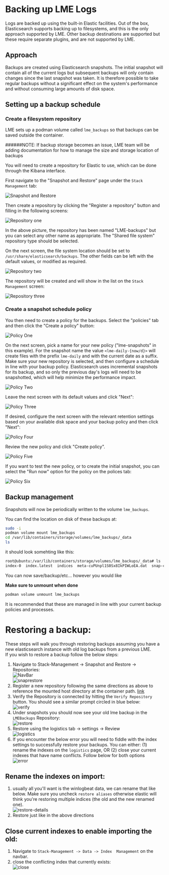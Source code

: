 # Backing up LME Logs

Logs are backed up using the built-in Elastic facilities. Out of the box,
Elasticsearch supports backing up to filesystems, and this is the only approach
supported by LME. Other backup destinations are supported but these require
separate plugins, and are not supported by LME.

## Approach

Backups are created using Elasticsearch snapshots. The initial snapshot will
contain all of the current logs but subsequent backups will only contain changes
since the last snapshot was taken. It is therefore possible to take regular
backups without a significant effect on the system's performance and without
consuming large amounts of disk space.

## Setting up a backup schedule

### Create a filesystem repository

LME sets up a podman volume called `lme_backups` so that backups can be saved outside the container.

######NOTE: If backup storage becomes an issue, LME team will be adding documentation for how to manage the size and storage location of backups

You will need to create a repository for Elastic to use, which can be done through the Kibana interface.

First navigate to the "Snapshot and Restore" page under the `Stack Management` tab:

![Snapshot and Restore](/docs/imgs/backup_pics/snapshot_and_restore.png)

Then create a repository by clicking the "Register a repository" button and
filling in the following screens:

![Repository one](/docs/imgs/backup_pics/repository_1.png)

In the above picture, the repository has been named "LME-backups" but you can
select any other name as appropriate. The "Shared file system" repository type
should be selected.

On the next screen, the file system location should be set to
`/usr/share/elasticsearch/backups`. The other fields can be left with the default values, or modified as required.

![Repository two](/docs/imgs/backup_pics/repository_2.png)

The repository will be created and will show in the list on the `Stack  Management`
screen:

![Repository three](/docs/imgs/backup_pics/repository_3.png)

### Create a snapshot schedule policy

You then need to create a policy for the backups. Select the "policies" tab and
then click the "Create a policy" button:

![Policy One](/docs/imgs/backup_pics/policy_1.png)

On the next screen, pick a name for your new policy ("lme-snapshots" in this
example). For the snapshot name the value `<lme-daily-{now/d}>` will create
files with the prefix `lme-daily` and with the current date as a suffix. Make
sure your new repository is selected, and then configure a schedule in line with
your backup policy. Elasticsearch uses incremental snapshots for its backup,
and so only the previous day's logs will need to be snapshotted, which will help
minimize the performance impact.

![Policy Two](/docs/imgs/backup_pics/policy_2.png)

Leave the next screen with its default values and click "Next":

![Policy Three](/docs/imgs/backup_pics/policy_3.png)

If desired, configure the next screen with the relevant retention settings based on your available disk space and your backup policy and then click "Next":

![Policy Four](/docs/imgs/backup_pics/policy_4.png)

Review the new policy and click "Create policy".

![Policy Five](/docs/imgs/backup_pics/policy_5.png)

If you want to test the new policy, or to create the initial snapshot, you can
select the "Run now" option for the policy on the polices tab:

![Policy Six](/docs/imgs/backup_pics/policy_6.png)

## Backup management

Snapshots will now be periodically written to the volume `lme_backups`.

You can find the location on disk of these backups at: 
```bash
sudo -i 
podman volume mount lme_backups
cd /var/lib/containers/storage/volumes/lme_backups/_data
ls
```

it should look somehting like this: 
```bash
root@ubuntu:/var/lib/containers/storage/volumes/lme_backups/_data# ls
index-0  index.latest  indices  meta-cuPUnpl1S0Sx8IkPIWLoEA.dat  snap-cuPUnpl1S0Sx8IkPIWLoEA.dat
```

You can now save/backup/etc... however you would like

**Make sure to unmount when done**
```bash
podman volume unmount lme_backups
```

It is recommended that these are managed in line with your
current backup policies and processes.

# Restoring a backup:

These steps will walk you through restoring backups assuming you have a new elasticsearch instance with old log backups from a previous LME.  
If you wish to restore a backup follow the below steps: 

1. Navigate to Stack-Management -> Snapshot and Restore -> Repositories:  
![NavBar](/docs/imgs/nav-bar.png)  
![snaprestore](/docs/imgs/snap-restore.png)  
2. Register a new repository following the same directions as above to reference the mounted host directory at the container path. [link](#Create-a-filesystem-repository)
3.  Verify the Repository is connected by hitting the `Verify Repository` button. You should see a similar prompt circled in blue below:  
![verify](/docs/imgs/verify.png)
4. Under snapshots you should now see your old lme backup in the `LMEBackups` Repository:   
![restore](/docs/imgs/restore.png)
5. Restore using the logistics tab -> settings -> Review  
![logistics](/docs/imgs/logistics.png)
6. If you encounter the below error you will need to fiddle with the index settings to successfully restore your backups. You can either: (1) rename the indexes on the `logistics` page, OR (2) close your current indexes   that have name conflicts. Follow below for both options  
![error](/docs/imgs/error.png)

## Rename the indexes on import:
1. usually all you'll want is the winlogbeat data, we can rename that like below. Make sure you uncheck `restore aliases` otherwise elastic will think you're restoring multiple indices (the old and the new renamed one).  
![restore-details](/docs/imgs/restore-details.png)
2. Restore just like in the above directions
   

## Close current indexes to enable importing the old:
1. Navigate to `Stack-Management -> Data -> Index  Management` on the navbar.  
2. close the conflicting index that currently exists:   
![close](/docs/imgs/close-index.png)

